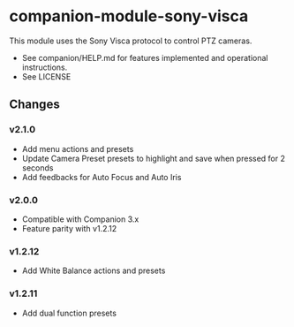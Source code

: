 # companion-module-sony-visca

This module uses the Sony Visca protocol to control PTZ cameras.

- See companion/HELP.md for features implemented and operational instructions.
- See LICENSE

## Changes

### v2.1.0

- Add menu actions and presets
- Update Camera Preset presets to highlight and save when pressed for 2 seconds
- Add feedbacks for Auto Focus and Auto Iris

### v2.0.0

- Compatible with Companion 3.x
- Feature parity with v1.2.12

### v1.2.12

- Add White Balance actions and presets

### v1.2.11

- Add dual function presets
